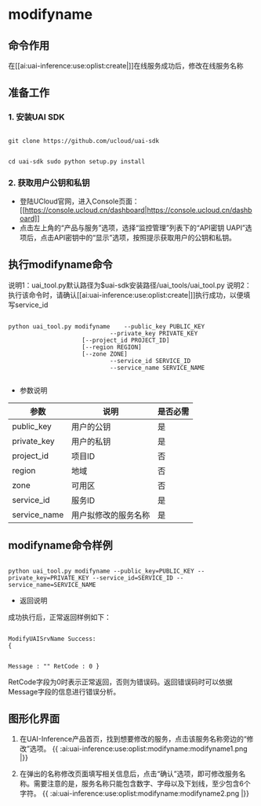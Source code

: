 

# modifyname
## 命令作用
在[[ai:uai-inference:use:oplist:create|]]在线服务成功后，修改在线服务名称 

## 准备工作
### 1. 安装UAI SDK

<code>
git clone https://github.com/ucloud/uai-sdk

cd uai-sdk
sudo python setup.py install
</code>

### 2. 获取用户公钥和私钥 

  * 登陆UCloud官网，进入Console页面：[[https://console.ucloud.cn/dashboard|https://console.ucloud.cn/dashboard]]
  * 点击左上角的“产品与服务”选项，选择“监控管理”列表下的“API密钥 UAPI”选项后，点击API密钥中的“显示”选项，按照提示获取用户的公钥和私钥。


## 执行modifyname命令
说明1：uai\_tool.py默认路径为$uai-sdk安装路径/uai\_tools/uai\_tool.py 
说明2：执行该命令时，请确认[[ai:uai-inference:use:oplist:create|]]执行成功，以便填写service\_id 

<code>
python uai_tool.py modifyname    --public_key PUBLIC_KEY
          	                 --private_key PRIVATE_KEY
			         [--project_id PROJECT_ID]
			         [--region REGION]
			         [--zone ZONE]
                 	         --service_id SERVICE_ID
                 	         --service_name SERVICE_NAME

</code>

  * 参数说明

| 参数 | 说明 | 是否必需 |
| ---- | ---- | -------- |
|public\_key |用户的公钥|是|
|private\_key |用户的私钥|是|
|project\_id|项目ID|否|
| region   	 | 地域                	        | 否         |
| zone           | 可用区				| 否         |
|service\_id |服务ID|是|
|service\_name |用户拟修改的服务名称|是|

## modifyname命令样例

<code>
python uai_tool.py modifyname --public_key=PUBLIC_KEY --private_key=PRIVATE_KEY --service_id=SERVICE_ID --service_name=SERVICE_NAME
</code>

  * 返回说明

成功执行后，正常返回样例如下：

<code>
ModifyUAISrvName Success:
{

Message : ""
RetCode : 0
}
</code>

RetCode字段为0时表示正常返回，否则为错误码。返回错误码时可以依据Message字段的信息进行错误分析。

## 图形化界面

1. 在UAI-Inference产品首页，找到想要修改的服务，点击该服务名称旁边的“修改”选项。 
{{ :ai:uai-inference:use:oplist:modifyname:modifyname1.png |}} 

2. 在弹出的名称修改页面填写相关信息后，点击“确认”选项，即可修改服务名称。需要注意的是，服务名称只能包含数字、字母以及下划线，至少包含6个字符。
{{ :ai:uai-inference:use:oplist:modifyname:modifyname2.png |}} 


